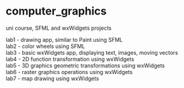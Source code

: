 # computer_graphics
uni course, SFML and wxWidgets projects

lab1 - drawing app, similar to Paint using SFML <br />
lab2 - color wheels using SFML <br />
lab3 - basic wxWidgets app, displaying text, images, moving vectors <br />
lab4 - 2D function transformation using wxWidgets <br />
lab5 - 3D graphics geometric transformations using wxWidgets <br />
lab6 - raster graphics operations using wxWidgets <br />
lab7 - map drawing using wxWidgets <br />
